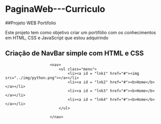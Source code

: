 # PaginaWeb---Curriculo

##Projeto WEB Portifolio

Este projeto tem como objetivo criar um portifólio com os conhecimentos em HTML, CSS e JavaScript que estou adquirindo 


## Criação de NavBar simple com HTML e CSS 
				

						<nav>
							<ul class="menu">
								<li><a id = "lnk1" href="#"><img src="../img/python.png"></a></li>
								<li><a id = "lnk2" href="#"><b>Home</b></a></li>
								<li><a id = "lnk3" href="#"><b>Home</b></a></li>
								<li><a id = "lnk4" href="#"><b>Home</b></a></li>
							</ul>

						</nav>
